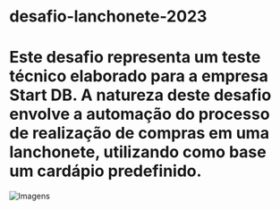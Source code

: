 # desafio-lanchonete-2023

# Este desafio representa um teste técnico elaborado para a empresa Start DB. A natureza deste desafio envolve a automação do processo de realização de compras em uma lanchonete, utilizando como base um cardápio predefinido.

![Imagens](https://github.com/KarolDiniz/desafio-lanchonete-2023-karoline-diniz-ramos/blob/master/img/Captura%20de%20tela%202023-08-15%20155140.png)
